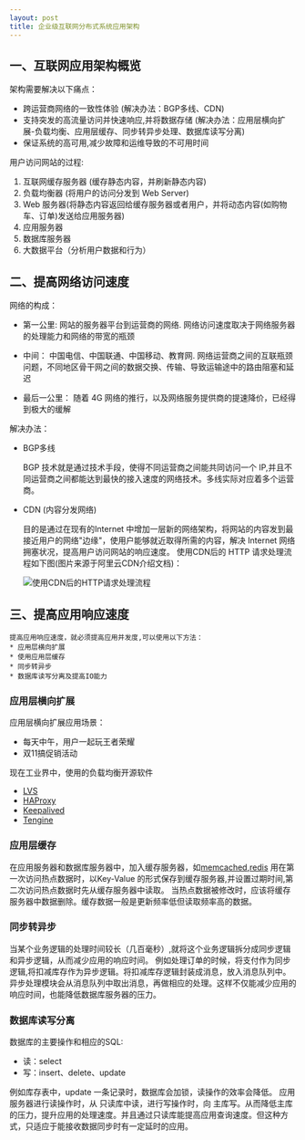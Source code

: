 ```yaml
---
layout: post
title: 企业级互联网分布式系统应用架构
---
```

 
## 一、互联网应用架构概览

架构需要解决以下痛点：

* 跨运营商网络的一致性体验 (解决办法：BGP多线、CDN)
* 支持突发的高流量访问并快速响应,并将数据存储 (解决办法：应用层横向扩展-负载均衡、应用层缓存、同步转异步处理、数据库读写分离)
* 保证系统的高可用,减少故障和运维导致的不可用时间

用户访问网站的过程:

1. 互联网缓存服务器 (缓存静态内容，并刷新静态内容)
2. 负载均衡器 (将用户的访问分发到 Web Server)
3. Web 服务器(将静态内容返回给缓存服务器或者用户，并将动态内容(如购物车、订单)发送给应用服务器)
4. 应用服务器
5. 数据库服务器
6. 大数据平台（分析用户数据和行为）

## 二、提高网络访问速度

网络的构成：

* 第一公里: 网站的服务器平台到运营商的网络.
	网络访问速度取决于网络服务器的处理能力和网络的带宽的瓶颈

* 中间： 中国电信、中国联通、中国移动、教育网. 
	网络运营商之间的互联瓶颈问题，不同地区骨干网之间的数据交换、传输、导致运输途中的路由阻塞和延迟

* 最后一公里：
	随着 4G 网络的推行，以及网络服务提供商的提速降价，已经得到极大的缓解

解决办法：

* BGP多线

	BGP 技术就是通过技术手段，使得不同运营商之间能共同访问一个 IP,并且不同运营商之间都能达到最快的接入速度的网络技术。多线实际对应着多个运营商。

* CDN (内容分发网络) 

	目的是通过在现有的Internet 中增加一层新的网络架构，将网站的内容发到最接近用户的网络"边缘"，使用户能够就近取得所需的内容，解决 Internet 网络拥塞状况，提高用户访问网站的响应速度。
	使用CDN后的 HTTP 请求处理流程如下图(图片来源于阿里云CDN介绍文档)：

	![使用CDN后的HTTP请求处理流程](https://docs-aliyun.cn-hangzhou.oss.aliyun-inc.com/cn/cdn/0.1.99/assets/image/brief-manual/summary-001.png)

## 三、提高应用响应速度

	提高应用响应速度，就必须提高应用并发度,可以使用以下方法：
	* 应用层横向扩展
	* 使用应用层缓存
	* 同步转异步
	* 数据库读写分离及提高IO能力

### 应用层横向扩展

应用层横向扩展应用场景：
* 每天中午，用户一起玩王者荣耀
* 双11搞促销活动

现在工业界中，使用的负载均衡开源软件
* [LVS](http://www.linuxvirtualserver.org)
* [HAProxy](http://www.haproxy.org)
* [Keepalived](http://keepalived.org)
* [Tengine](http://tengine.taobao.org)

### 应用层缓存

在应用服务器和数据库服务器中，加入缓存服务器，如[memcached](https://memcached.org),[redis](https://redis.io)
用在第一次访问热点数据时，以Key-Value 的形式保存到缓存服务器,并设置过期时间,第二次访问热点数据时先从缓存服务器中读取。
当热点数据被修改时，应该将缓存服务器中数据删除。缓存数据一般是更新频率低但读取频率高的数据。

### 同步转异步

当某个业务逻辑的处理时间较长（几百毫秒）,就将这个业务逻辑拆分成同步逻辑和异步逻辑，从而减少应用的响应时间。
例如处理订单的时候，将支付作为同步逻辑,将扣减库存作为异步逻辑。将扣减库存逻辑封装成消息，放入消息队列中。异步处理模块会从消息队列中取出消息，再做相应的处理。这样不仅能减少应用的响应时间，也能降低数据库服务器的压力。

### 数据库读写分离

数据库的主要操作和相应的SQL:

* 读：select
* 写：insert、delete、update

例如库存表中，update 一条记录时，数据库会加锁，读操作的效率会降低。
应用服务器进行读操作时，从 只读库中读，进行写操作时，向 主库写。从而降低主库的压力，提升应用的处理速度。并且通过只读库能提高应用查询速度。但这种方式，只适应于能接收数据同步时有一定延时的应用。
